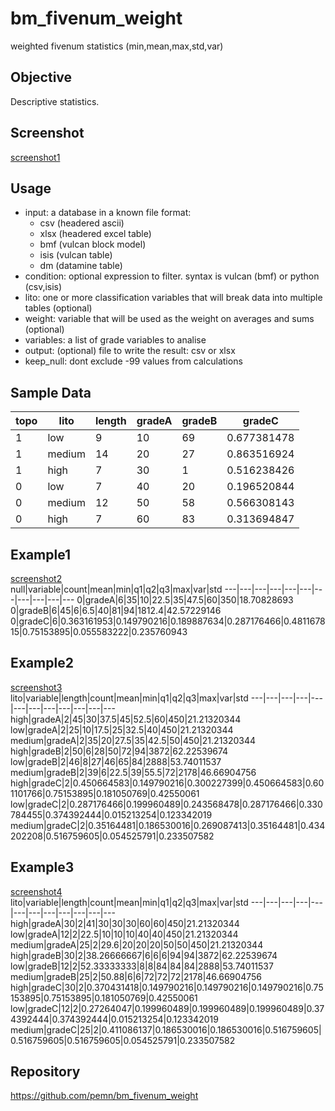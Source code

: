 # bm_fivenum_weight
weighted fivenum statistics (min,mean,max,std,var)
## Objective
Descriptive statistics.
## Screenshot
[screenshot1](./assets/screenshot1.png?raw=true)
## Usage
* input: a database in a known file format:
   - csv (headered ascii)
   - xlsx (headered excel table)
   - bmf (vulcan block model)
   - isis (vulcan table)
   - dm (datamine table)
 * condition: optional expression to filter. syntax is vulcan (bmf) or python (csv,isis)
 * lito: one or more classification variables that will break data into multiple tables (optional)
 * weight: variable that will be used as the weight on averages and sums (optional)
 * variables: a list of grade variables to analise
 * output: (optional) file to write the result: csv or xlsx
 * keep_null: dont exclude -99 values from calculations
## Sample Data
topo|lito|length|gradeA|gradeB|gradeC
---|---|---|---|---|---
1|low|9|10|69|0.677381478
1|medium|14|20|27|0.863516924
1|high|7|30|1|0.516238426
0|low|7|40|20|0.196520844
0|medium|12|50|58|0.566308143
0|high|7|60|83|0.313694847
## Example1
[screenshot2](./assets/screenshot2.png?raw=true)  
null|variable|count|mean|min|q1|q2|q3|max|var|std
---|---|---|---|---|---|---|---|---|---|---
0|gradeA|6|35|10|22.5|35|47.5|60|350|18.70828693
0|gradeB|6|45|6|6.5|40|81|94|1812.4|42.57229146
0|gradeC|6|0.363161953|0.149790216|0.189887634|0.287176466|0.481167815|0.75153895|0.055583222|0.235760943
## Example2
[screenshot3](./assets/screenshot3.png?raw=true)  
lito|variable|length|count|mean|min|q1|q2|q3|max|var|std
---|---|---|---|---|---|---|---|---|---|---|---
high|gradeA|2|45|30|37.5|45|52.5|60|450|21.21320344
low|gradeA|2|25|10|17.5|25|32.5|40|450|21.21320344
medium|gradeA|2|35|20|27.5|35|42.5|50|450|21.21320344
high|gradeB|2|50|6|28|50|72|94|3872|62.22539674
low|gradeB|2|46|8|27|46|65|84|2888|53.74011537
medium|gradeB|2|39|6|22.5|39|55.5|72|2178|46.66904756
high|gradeC|2|0.450664583|0.149790216|0.300227399|0.450664583|0.601101766|0.75153895|0.181050769|0.42550061
low|gradeC|2|0.287176466|0.199960489|0.243568478|0.287176466|0.330784455|0.374392444|0.015213254|0.123342019
medium|gradeC|2|0.35164481|0.186530016|0.269087413|0.35164481|0.434202208|0.516759605|0.054525791|0.233507582
## Example3
[screenshot4](./assets/screenshot4.png?raw=true)  
lito|variable|length|count|mean|min|q1|q2|q3|max|var|std
---|---|---|---|---|---|---|---|---|---|---|---
high|gradeA|30|2|41|30|30|30|60|60|450|21.21320344
low|gradeA|12|2|22.5|10|10|10|40|40|450|21.21320344
medium|gradeA|25|2|29.6|20|20|20|50|50|450|21.21320344
high|gradeB|30|2|38.26666667|6|6|6|94|94|3872|62.22539674
low|gradeB|12|2|52.33333333|8|8|84|84|84|2888|53.74011537
medium|gradeB|25|2|50.88|6|6|72|72|72|2178|46.66904756
high|gradeC|30|2|0.370431418|0.149790216|0.149790216|0.149790216|0.75153895|0.75153895|0.181050769|0.42550061
low|gradeC|12|2|0.27264047|0.199960489|0.199960489|0.199960489|0.374392444|0.374392444|0.015213254|0.123342019
medium|gradeC|25|2|0.411086137|0.186530016|0.186530016|0.516759605|0.516759605|0.516759605|0.054525791|0.233507582
## Repository
https://github.com/pemn/bm_fivenum_weight

